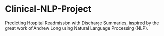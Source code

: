 # Clinical-NLP-Project
Predicting Hospital Readmission with Discharge Summaries, inspired by the great work of Andrew Long using Natural Language Processing (NLP).
